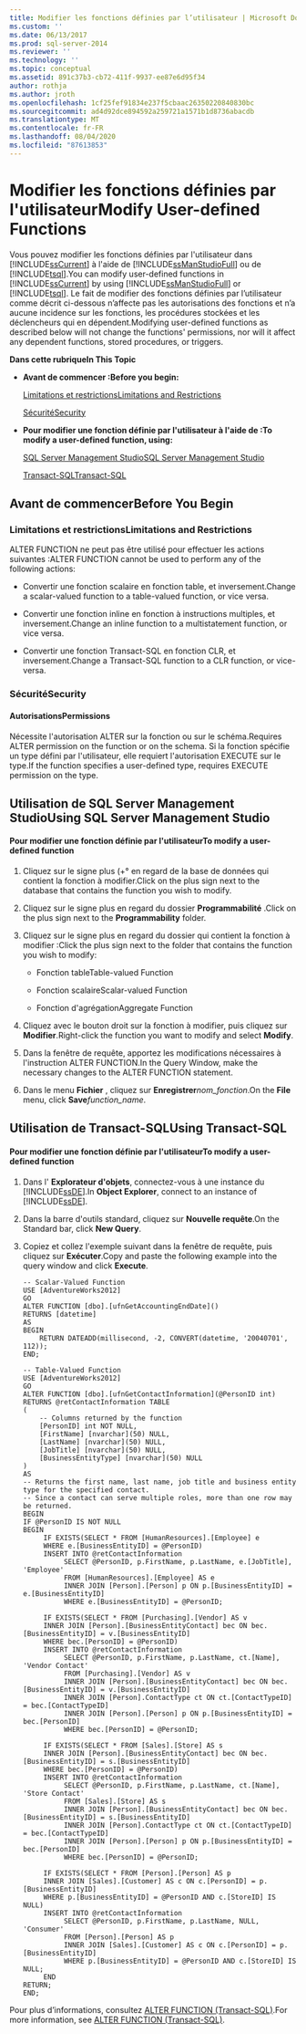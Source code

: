 ```yaml
---
title: Modifier les fonctions définies par l’utilisateur | Microsoft Docs
ms.custom: ''
ms.date: 06/13/2017
ms.prod: sql-server-2014
ms.reviewer: ''
ms.technology: ''
ms.topic: conceptual
ms.assetid: 891c37b3-cb72-411f-9937-ee87e6d95f34
author: rothja
ms.author: jroth
ms.openlocfilehash: 1cf25fef91834e237f5cbaac26350220840830bc
ms.sourcegitcommit: ad4d92dce894592a259721a1571b1d8736abacdb
ms.translationtype: MT
ms.contentlocale: fr-FR
ms.lasthandoff: 08/04/2020
ms.locfileid: "87613853"
---
```

# <a name="modify-user-defined-functions"></a><span data-ttu-id="72991-102">Modifier les fonctions définies par l'utilisateur</span><span class="sxs-lookup"><span data-stu-id="72991-102">Modify User-defined Functions</span></span>
  <span data-ttu-id="72991-103">Vous pouvez modifier les fonctions définies par l'utilisateur dans [!INCLUDE[ssCurrent](../../includes/sscurrent-md.md)] à l'aide de [!INCLUDE[ssManStudioFull](../../includes/ssmanstudiofull-md.md)] ou de [!INCLUDE[tsql](../../includes/tsql-md.md)].</span><span class="sxs-lookup"><span data-stu-id="72991-103">You can modify user-defined functions in [!INCLUDE[ssCurrent](../../includes/sscurrent-md.md)] by using [!INCLUDE[ssManStudioFull](../../includes/ssmanstudiofull-md.md)] or [!INCLUDE[tsql](../../includes/tsql-md.md)].</span></span> <span data-ttu-id="72991-104">Le fait de modifier des fonctions définies par l’utilisateur comme décrit ci-dessous n’affecte pas les autorisations des fonctions et n’a aucune incidence sur les fonctions, les procédures stockées et les déclencheurs qui en dépendent.</span><span class="sxs-lookup"><span data-stu-id="72991-104">Modifying user-defined functions as described below will not change the functions' permissions, nor will it affect any dependent functions, stored procedures, or triggers.</span></span>  
  
 <span data-ttu-id="72991-105">**Dans cette rubrique**</span><span class="sxs-lookup"><span data-stu-id="72991-105">**In This Topic**</span></span>  
  
-   <span data-ttu-id="72991-106">**Avant de commencer :**</span><span class="sxs-lookup"><span data-stu-id="72991-106">**Before you begin:**</span></span>  
  
     [<span data-ttu-id="72991-107">Limitations et restrictions</span><span class="sxs-lookup"><span data-stu-id="72991-107">Limitations and Restrictions</span></span>](#Restrictions)  
  
     [<span data-ttu-id="72991-108">Sécurité</span><span class="sxs-lookup"><span data-stu-id="72991-108">Security</span></span>](#Security)  
  
-   <span data-ttu-id="72991-109">**Pour modifier une fonction définie par l'utilisateur à l'aide de :**</span><span class="sxs-lookup"><span data-stu-id="72991-109">**To modify a user-defined function, using:**</span></span>  
  
     [<span data-ttu-id="72991-110">SQL Server Management Studio</span><span class="sxs-lookup"><span data-stu-id="72991-110">SQL Server Management Studio</span></span>](#SSMSProcedure)  
  
     [<span data-ttu-id="72991-111">Transact-SQL</span><span class="sxs-lookup"><span data-stu-id="72991-111">Transact-SQL</span></span>](#TsqlProcedure)  
  
##  <a name="before-you-begin"></a><a name="BeforeYouBegin"></a> <span data-ttu-id="72991-112">Avant de commencer</span><span class="sxs-lookup"><span data-stu-id="72991-112">Before You Begin</span></span>  
  
###  <a name="limitations-and-restrictions"></a><a name="Restrictions"></a> <span data-ttu-id="72991-113">Limitations et restrictions</span><span class="sxs-lookup"><span data-stu-id="72991-113">Limitations and Restrictions</span></span>  
 <span data-ttu-id="72991-114">ALTER FUNCTION ne peut pas être utilisé pour effectuer les actions suivantes :</span><span class="sxs-lookup"><span data-stu-id="72991-114">ALTER FUNCTION cannot be used to perform any of the following actions:</span></span>  
  
-   <span data-ttu-id="72991-115">Convertir une fonction scalaire en fonction table, et inversement.</span><span class="sxs-lookup"><span data-stu-id="72991-115">Change a scalar-valued function to a table-valued function, or vice versa.</span></span>  
  
-   <span data-ttu-id="72991-116">Convertir une fonction inline en fonction à instructions multiples, et inversement.</span><span class="sxs-lookup"><span data-stu-id="72991-116">Change an inline function to a multistatement function, or vice versa.</span></span>  
  
-   <span data-ttu-id="72991-117">Convertir une fonction Transact-SQL en fonction CLR, et inversement.</span><span class="sxs-lookup"><span data-stu-id="72991-117">Change a Transact-SQL function to a CLR function, or vice-versa.</span></span>  
  
###  <a name="security"></a><a name="Security"></a> <span data-ttu-id="72991-118">Sécurité</span><span class="sxs-lookup"><span data-stu-id="72991-118">Security</span></span>  
  
####  <a name="permissions"></a><a name="Permissions"></a> <span data-ttu-id="72991-119">Autorisations</span><span class="sxs-lookup"><span data-stu-id="72991-119">Permissions</span></span>  
 <span data-ttu-id="72991-120">Nécessite l'autorisation ALTER sur la fonction ou sur le schéma.</span><span class="sxs-lookup"><span data-stu-id="72991-120">Requires ALTER permission on the function or on the schema.</span></span> <span data-ttu-id="72991-121">Si la fonction spécifie un type défini par l'utilisateur, elle requiert l'autorisation EXECUTE sur le type.</span><span class="sxs-lookup"><span data-stu-id="72991-121">If the function specifies a user-defined type, requires EXECUTE permission on the type.</span></span>  
  
##  <a name="using-sql-server-management-studio"></a><a name="SSMSProcedure"></a> <span data-ttu-id="72991-122">Utilisation de SQL Server Management Studio</span><span class="sxs-lookup"><span data-stu-id="72991-122">Using SQL Server Management Studio</span></span>  
  
#### <a name="to-modify-a-user-defined-function"></a><span data-ttu-id="72991-123">Pour modifier une fonction définie par l'utilisateur</span><span class="sxs-lookup"><span data-stu-id="72991-123">To modify a user-defined function</span></span>  
  
1.  <span data-ttu-id="72991-124">Cliquez sur le signe plus (+° en regard de la base de données qui contient la fonction à modifier.</span><span class="sxs-lookup"><span data-stu-id="72991-124">Click on the plus sign next to the database that contains the function you wish to modify.</span></span>  
  
2.  <span data-ttu-id="72991-125">Cliquez sur le signe plus en regard du dossier **Programmabilité** .</span><span class="sxs-lookup"><span data-stu-id="72991-125">Click on the plus sign next to the **Programmability** folder.</span></span>  
  
3.  <span data-ttu-id="72991-126">Cliquez sur le signe plus en regard du dossier qui contient la fonction à modifier :</span><span class="sxs-lookup"><span data-stu-id="72991-126">Click the plus sign next to the folder that contains the function you wish to modify:</span></span>  
  
    -   <span data-ttu-id="72991-127">Fonction table</span><span class="sxs-lookup"><span data-stu-id="72991-127">Table-valued Function</span></span>  
  
    -   <span data-ttu-id="72991-128">Fonction scalaire</span><span class="sxs-lookup"><span data-stu-id="72991-128">Scalar-valued Function</span></span>  
  
    -   <span data-ttu-id="72991-129">Fonction d'agrégation</span><span class="sxs-lookup"><span data-stu-id="72991-129">Aggregate Function</span></span>  
  
4.  <span data-ttu-id="72991-130">Cliquez avec le bouton droit sur la fonction à modifier, puis cliquez sur **Modifier**.</span><span class="sxs-lookup"><span data-stu-id="72991-130">Right-click the function you want to modify and select **Modify**.</span></span>  
  
5.  <span data-ttu-id="72991-131">Dans la fenêtre de requête, apportez les modifications nécessaires à l'instruction ALTER FUNCTION.</span><span class="sxs-lookup"><span data-stu-id="72991-131">In the Query Window, make the necessary changes to the ALTER FUNCTION statement.</span></span>  
  
6.  <span data-ttu-id="72991-132">Dans le menu **Fichier** , cliquez sur **Enregistrer**_nom_fonction_.</span><span class="sxs-lookup"><span data-stu-id="72991-132">On the **File** menu, click **Save**_function_name_.</span></span>  
  
##  <a name="using-transact-sql"></a><a name="TsqlProcedure"></a> <span data-ttu-id="72991-133">Utilisation de Transact-SQL</span><span class="sxs-lookup"><span data-stu-id="72991-133">Using Transact-SQL</span></span>  
  
#### <a name="to-modify-a-user-defined-function"></a><span data-ttu-id="72991-134">Pour modifier une fonction définie par l'utilisateur</span><span class="sxs-lookup"><span data-stu-id="72991-134">To modify a user-defined function</span></span>  
  
1.  <span data-ttu-id="72991-135">Dans l' **Explorateur d'objets**, connectez-vous à une instance du [!INCLUDE[ssDE](../../includes/ssde-md.md)].</span><span class="sxs-lookup"><span data-stu-id="72991-135">In **Object Explorer**, connect to an instance of [!INCLUDE[ssDE](../../includes/ssde-md.md)].</span></span>  
  
2.  <span data-ttu-id="72991-136">Dans la barre d'outils standard, cliquez sur **Nouvelle requête**.</span><span class="sxs-lookup"><span data-stu-id="72991-136">On the Standard bar, click **New Query**.</span></span>  
  
3.  <span data-ttu-id="72991-137">Copiez et collez l'exemple suivant dans la fenêtre de requête, puis cliquez sur **Exécuter**.</span><span class="sxs-lookup"><span data-stu-id="72991-137">Copy and paste the following example into the query window and click **Execute**.</span></span>  
  
    ```  
    -- Scalar-Valued Function  
    USE [AdventureWorks2012]  
    GO  
    ALTER FUNCTION [dbo].[ufnGetAccountingEndDate]()  
    RETURNS [datetime]   
    AS   
    BEGIN  
        RETURN DATEADD(millisecond, -2, CONVERT(datetime, '20040701', 112));  
    END;  
    ```  
  
    ```  
    -- Table-Valued Function   
    USE [AdventureWorks2012]  
    GO  
    ALTER FUNCTION [dbo].[ufnGetContactInformation](@PersonID int)  
    RETURNS @retContactInformation TABLE   
    (  
        -- Columns returned by the function  
        [PersonID] int NOT NULL,   
        [FirstName] [nvarchar](50) NULL,   
        [LastName] [nvarchar](50) NULL,   
        [JobTitle] [nvarchar](50) NULL,  
        [BusinessEntityType] [nvarchar](50) NULL  
    )  
    AS   
    -- Returns the first name, last name, job title and business entity type for the specified contact.  
    -- Since a contact can serve multiple roles, more than one row may be returned.  
    BEGIN  
    IF @PersonID IS NOT NULL   
    BEGIN  
         IF EXISTS(SELECT * FROM [HumanResources].[Employee] e   
         WHERE e.[BusinessEntityID] = @PersonID)   
         INSERT INTO @retContactInformation  
              SELECT @PersonID, p.FirstName, p.LastName, e.[JobTitle], 'Employee'  
              FROM [HumanResources].[Employee] AS e  
              INNER JOIN [Person].[Person] p ON p.[BusinessEntityID] = e.[BusinessEntityID]  
              WHERE e.[BusinessEntityID] = @PersonID;  
  
         IF EXISTS(SELECT * FROM [Purchasing].[Vendor] AS v  
         INNER JOIN [Person].[BusinessEntityContact] bec ON bec.[BusinessEntityID] = v.[BusinessEntityID]  
         WHERE bec.[PersonID] = @PersonID)  
         INSERT INTO @retContactInformation  
              SELECT @PersonID, p.FirstName, p.LastName, ct.[Name], 'Vendor Contact'   
              FROM [Purchasing].[Vendor] AS v  
              INNER JOIN [Person].[BusinessEntityContact] bec ON bec.[BusinessEntityID] = v.[BusinessEntityID]  
              INNER JOIN [Person].ContactType ct ON ct.[ContactTypeID] = bec.[ContactTypeID]  
              INNER JOIN [Person].[Person] p ON p.[BusinessEntityID] = bec.[PersonID]  
              WHERE bec.[PersonID] = @PersonID;  
  
         IF EXISTS(SELECT * FROM [Sales].[Store] AS s  
         INNER JOIN [Person].[BusinessEntityContact] bec ON bec.[BusinessEntityID] = s.[BusinessEntityID]  
         WHERE bec.[PersonID] = @PersonID)  
         INSERT INTO @retContactInformation  
              SELECT @PersonID, p.FirstName, p.LastName, ct.[Name], 'Store Contact'   
              FROM [Sales].[Store] AS s  
              INNER JOIN [Person].[BusinessEntityContact] bec ON bec.[BusinessEntityID] = s.[BusinessEntityID]  
              INNER JOIN [Person].ContactType ct ON ct.[ContactTypeID] = bec.[ContactTypeID]  
              INNER JOIN [Person].[Person] p ON p.[BusinessEntityID] = bec.[PersonID]  
              WHERE bec.[PersonID] = @PersonID;  
  
         IF EXISTS(SELECT * FROM [Person].[Person] AS p  
         INNER JOIN [Sales].[Customer] AS c ON c.[PersonID] = p.[BusinessEntityID]  
         WHERE p.[BusinessEntityID] = @PersonID AND c.[StoreID] IS NULL)   
         INSERT INTO @retContactInformation  
              SELECT @PersonID, p.FirstName, p.LastName, NULL, 'Consumer'   
              FROM [Person].[Person] AS p  
              INNER JOIN [Sales].[Customer] AS c ON c.[PersonID] = p.[BusinessEntityID]  
              WHERE p.[BusinessEntityID] = @PersonID AND c.[StoreID] IS NULL;   
         END  
    RETURN;  
    END;  
    ```  
  
 <span data-ttu-id="72991-138">Pour plus d’informations, consultez [ALTER FUNCTION &#40;Transact-SQL&#41;](/sql/t-sql/statements/alter-function-transact-sql).</span><span class="sxs-lookup"><span data-stu-id="72991-138">For more information, see [ALTER FUNCTION &#40;Transact-SQL&#41;](/sql/t-sql/statements/alter-function-transact-sql).</span></span>  
  
  
